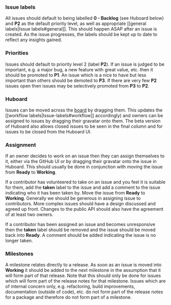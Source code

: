 ### Issue labels

All issues should default to being labelled **0 - Backlog** (see Huboard below) and **P2** as the default priority level, as well as appropriate [[general labels|Issue labels#general]]. This should happen ASAP after an issue is created. As the issue progresses, the labels should be kept up to date to reflect any insights gained.

### Priorities

Issues should default to priority level 2 (label **P2**). If an issue is judged to be important, e.g. a major bug, a new feature with great value, etc. then it should be promoted to **P1**. An issue which is a nice to have but less important than others should be demoted to **P3**. If there are very few **P2** issues open then issues may be selectively promoted from **P3** to **P2**.

### Huboard

Issues can be moved across the [board](https://huboard.com/FakeItEasy/FakeItEasy) by dragging them. This updates the [[workflow labels|Issue-labels#workflow]] accordingly) and owners can be assigned to issues by dragging their gravatar onto them. The beta version of Huboard also allows closed issues to be seen in the final column and for issues to be closed from the Huboard UI.

### Assignment

If an owner decides to work on an issue then they can assign themselves to it, either via the GitHub UI or by dragging their gravatar onto the issue in Huboard. This should usually be done in conjunction with moving the issue from **Ready** to **Working**.

If a contributor has volunteered to take on an issue and you feel it is suitable for them, add the **taken** label to the issue and add a comment to the issue indicating who it has been taken by. Move the issue from **Ready** to **Working**. Generally we should be generous in assigning issue to contributors. More complex issues should have a design discussed and agreed up front. Changes to the public API should also have the agreement of at least two owners.

If a contributor has been assigned an issue and becomes unresponsive then the **taken** label should be removed and the issue should be moved back into **Ready**. A comment should be added indicating the issue is no longer taken.

### Milestones

A milestone relates directly to a release. As soon as an issue is moved into **Working** it should be added to the next milestone in the assumption that it will form part of that release. Note that this should only be done for issues which will form part of the release notes for that milestone. Issues which are of internal concern only, e.g. refactoring, build improvements, documentation (outside of code), etc. do not form part of the release notes for a package and therefore do not form part of a milestone.